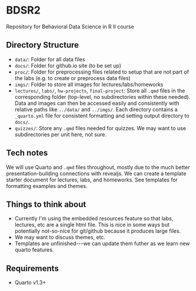 # BDSR2

Repository for Behavioral Data Science in R II course

## Directory Structure

- `data/`: Folder for all data files
- `docs/`: Folder for github.io site (to be set up)
- `proc/`: Folder for preprocessing files related to setup that are not part of the labs (e.g. to create or preprocess data files)
- `imgs/`: Folder to store all images for lectures/labs/homeworks
- `lectures/`, `labs/`, `hw-projects`, `final-project`: Store all `.qmd` files in the corresponding folder (top-level, no subdirectories within these needed). Data and images can then be accessed easily and consistently with relative paths like `../data/` and `../imgs/`. Each directory contains a `_quarto.yml` file for consistent formatting and setting output directory to `docs/`.
- `quizzes/`: Store any `.qmd` files needed for quizzes. We may want to use subdirectories per unit here, not sure.

## Tech notes

We will use Quarto and `.qmd` files throughout, mostly due to the much better presentation-building connections with revealjs. We can create a template starter document for lectures, labs, and homeworks. See templates for formatting examples and themes.

## Things to think about

- Currently I'm using the embedded resources feature so that labs, lectures, etc are a single html file. This is nice in some ways but potentially not-so-nice for git/github because it produces large files.
- We may want to discuss themes, etc.
- Templates are unfinished---we can update them futher as we learn new quarto features.

## Requirements

- Quarto v1.3+